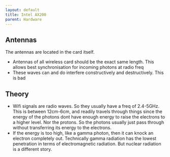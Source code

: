 ```yaml
---
layout: default
title: Intel AX200
parent: Hardware
---
```


## Antennas

The antennas are located in the card itself.

- Antennas of all wireless card should be the exact same length. This allows best synchronisation for incoming photons at radio freq
- These waves can and do interfere constructively and destructively. This is bad 

## Theory

- Wifi signals are radio waves. So they usually have a freq of 2.4-5GHz. This is between 12cm-6cm, and readily travels through things since the energy of the photons dont have enough energy to raise the electrons to a higher level. Nor the protons. So the photons usually just pass through without transferring its energy to the electrons.
- If the energy is too high, like a gamma photon, then it can knock an electron completely out. Technically gamma radiation has the lowest penetration in terms of electromagnetic radiation. But nuclear radiation is a different story.

